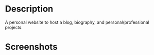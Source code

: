 # Description
A personal website to host a blog, biography, and personal/professional projects

# Screenshots

